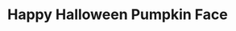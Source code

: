 ---
pid: mx179
title: Happy Halloween Pumpkin Face
location_transcription: Global Leadership Academy Southwest
coordinates: 
zipcode: '19139'
gen_neighborhood: West Philadelphia
neighborhood: Walnut Hill
outside_phl: 
age: '10'
age_range: 6-13
instagram: 
image_file_name: mx_179.jpg
proposal_transcription: 
topic: Unknown
topic_summary: '0'
type: Other No Form
keywords_other: pumpkin, halloween
credit: Diamonique Smith
image_labels: 
twitter: 
facebook: 
permalink: "/monuments/mx179/"
layout: item-page
---